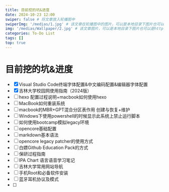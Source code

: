 ```yaml
---
title: 目前挖的坑&进度
date: 2024-10-23 12:00
swiper: false # 将文章放入轮播图中
swiperImg: '/medias/1.jpg' # 该文章在轮播图中的图片，可以是本地目录下图片也可以是http://xxx图片
img: '/medias/Wallpaper/2.jpg' # 该文章图片，可以是本地目录下图片也可以是http://xxx图片
categories: To-Do List
tags: []
top: true
---
```




# 目前挖的坑&进度

- [x] Visual Studio Code终端字体配置&中文编码配置&编辑器字体配置
- [x] 吉林大学校园网使用指南（2024版）
- [ ] hexo 配置过程说明+macbook如何使用hexo
- [ ] MacBook如何重装系统
- [ ] macbook的MBR+GPT混合分区表作用 创建与恢复+维护
- [ ] Windows下使用powershell的时候显示此系统上禁止运行脚本
- [ ] 如何使用bootcamp模拟legacy环境
- [ ] opencore基础配置
- [ ] markdown基本语法
- [ ] opencore legacy patcher的使用方式
- [ ] 白嫖Github Education Pack的方式
- [ ] 保研过程指南
- [ ] IPA Chart 语言语音学习笔记
- [ ] 吉林大学常用网站导航
- [ ] 手机Root和必备软件安装
- [ ] 蓝牙耳机协议及模式
- [ ] 
